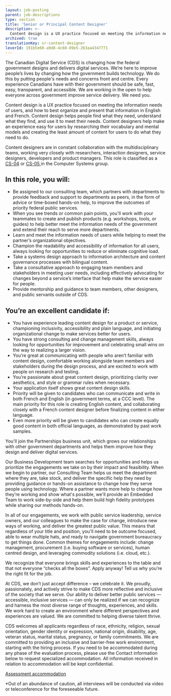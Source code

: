 ```yaml
---
layout: job-posting
parent: job-descriptions
type: section
title: 'Senior or Principal Content Designer'
description: >-
  Content design is a UX practice focused on meeting the information needs of users, and how to best organize and present that information in English and French. Content design helps people find what they need, understand what they find, and use it to meet their needs.
archived: true
translationKey: sr-content-designer
leverId: 191b5e60-a9d8-4c60-89e5-263aa4347771
---
```


The Canadian Digital Service (CDS) is changing how the federal government designs and delivers digital services. We’re here to improve people’s lives by changing how the government builds technology. We do this by putting people's needs and concerns front and centre. Every experience Canadians have with their government should be safe, fast, easy, transparent, and accessible. We are working in the open to help everyone across government improve service delivery. We need you.

Content design is a UX practice focused on meeting the information needs of users, and how to best organize and present that information in English and French. Content design helps people find what they need, understand what they find, and use it to meet their needs. Content designers help make an experience easy for users by researching their vocabulary and mental models and creating the least amount of content for users to do what they need to do. 

Content designers are in constant collaboration with the multidisciplinary teams, working very closely with researchers, interaction designers, service designers, developers and product managers. This role is classified as a [CS-04](https://www.tbs-sct.gc.ca/agreements-conventions/view-visualiser-eng.aspx?id=1#toc12259212260) or [CS-05 ](https://www.tbs-sct.gc.ca/agreements-conventions/view-visualiser-eng.aspx?id=1#toc12259212260)in the Computer Systems group.

## In this role, you will:
- Be assigned to our consulting team, which partners with departments to provide feedback and support to departments as peers, in the form of advice or time-boxed hands-on help, to improve the outcomes of priority federal public services. 
- When you see trends or common pain points, you'll work with your teammates to create and publish products (e.g. workshops, tools, or guides) to help better meet the information needs of the government and extend their reach to serve more departments.
- Learn and meet the information needs of users while helping to meet the partner’s organizational objectives.
- Champion the readability and accessibility of information for all users, always looking for opportunities to reduce or eliminate cognitive load.
- Take a systems design approach to information architecture and content governance processes with bilingual content.
- Take a consultative approach to engaging team members and stakeholders in meeting user needs, including effectively advocating for changes beyond a service’s interface that help make the service easier for people.
- Provide mentorship and guidance to team members, other designers, and public servants outside of CDS.

## You’re an excellent candidate if:
- You have experience leading content design for a product or service, championing  inclusivity, accessibility and plain language, and initiating organizational change to make services better for users.
- You have strong consulting and change management skills, always looking for opportunities for improvement and celebrating small wins on the way to realizing a larger vision. 
- You’re great at communicating with people who aren’t familiar with content design, comfortable working alongside team members and stakeholders during the design process, and are excited to work with people on research and testing.
- You’re passionate about great content design, prioritizing clarity over aesthetics, and style or grammar rules when necessary.
- Your application itself shows great content design skills. 
- Priority will be given to candidates who can communicate and write in both French and English (in government terms, at a CCC level). The main priority for this role is creating English content, and collaborating closely with a French content designer before finalizing content in either language.
- Even more priority will be given to candidates who can create equally good content in both official languages, as demonstrated by past work samples. 

You'll join the Partnerships business unit, which grows our relationships with other government departments and helps them improve how they design and deliver digital services.  

Our Business Development team searches for opportunities and helps us prioritize the engagements we take on by their impact and feasibility. When we begin to partner, our Consulting Team helps us meet the department where they are, take stock, and deliver the specific help they need by providing guidance or hands-on assistance to change how they serve people using technology. Where a partner wants more help to change how they’re working and show what's possible, we'll provide an Embedded Team to work side-by-side and help them build high fidelity prototypes while sharing our methods hands-on. 

In all of our engagements, we work with public service leadership, service owners, and our colleagues to make the case for change, introduce new ways of working, and deliver the greatest public value. This means that regardless of your title and position, you'll need to be outcome focused, able to wear multiple hats, and ready to navigate government bureaucracy to get things done. Common themes for engagements include: change management, procurement (i.e. buying software or services), human centred design, and leveraging commodity solutions (i.e. cloud, etc.).

We recognize that everyone brings skills and experiences to the table and that not everyone “checks all the boxes”. Apply anyway! Tell us why you’re the right fit for the job.

At CDS, we don’t just accept difference – we celebrate it. We proudly, passionately, and actively strive to make CDS more reflective and inclusive of the society that we serve. Our ability to deliver better public services — accessible, inclusive services — can only be realized if we can recognize and harness the most diverse range of thoughts, experiences, and skills. We work hard to create an environment where different perspectives and experiences are valued. We are committed to helping diverse talent thrive.

CDS welcomes all applicants regardless of race, ethnicity, religion, sexual orientation, gender identity or expression, national origin, disability, age, veteran status, marital status, pregnancy, or family commitments. We are committed to providing an inclusive and barrier-free work environment, starting with the hiring process. If you need to be accommodated during any phase of the evaluation process, please use the Contact information below to request specialized accommodation. All information received in relation to accommodation will be kept confidential.

[Assessment accommodation](https://www.canada.ca/en/public-service-commission/services/assessment-accommodation-page.html)

*Out of an abundance of caution, all interviews will be conducted via video or teleconference for the foreseeable future.

